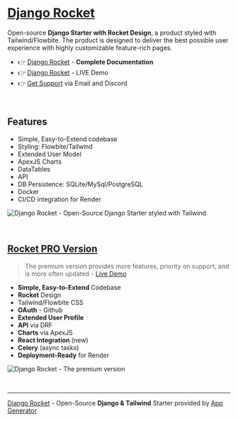 # [Django Rocket](https://app-generator.dev/product/rocket/django/)

Open-source **Django Starter with Rocket Design**, a product styled with Tailwind/Flowbite.
The product is designed to deliver the best possible user experience with highly customizable feature-rich pages. 

- 👉 [Django Rocket](https://app-generator.dev/docs/products/django/rocket/index.html) - **Complete Documentation**
- 👉 [Django Rocket](https://rocket-django.onrender.com) - LIVE Demo 
- 👉 [Get Support](https://app-generator.dev/ticket/create/) via Email and Discord

<br />

## Features

- Simple, Easy-to-Extend codebase
- Styling: Flowbite/Tailwind
- Extended User Model
- ApexJS Charts
- DataTables 
- API
- DB Persistence: SQLite/MySql/PostgreSQL
- Docker 
- CI/CD integration for Render 

![Django Rocket - Open-Source Django Starter styled with Tailwind](https://github.com/user-attachments/assets/d7527d5e-046c-4679-8f72-525290a5edd5)

<br />

## [Rocket PRO Version](https://app-generator.dev/product/rocket-pro/django/)

> The premium version provides more features, priority on support, and is more often updated - [Live Demo](https://rocket-django-pro.onrender.com/)


- **Simple, Easy-to-Extend** Codebase
- **Rocket** Design
- Tailwind/Flowbite CSS
- **OAuth** - Github
- **Extended User Profile**
- **API** via DRF 
- **Charts** via ApexJS 
- **React Integration** (new) 
- **Celery** (async tasks)
- **Deployment-Ready** for Render 

![Django Rocket - The premium version](https://github.com/user-attachments/assets/d60069f3-be43-460f-ba03-0da92276f87c)

<br />

---
[Django Rocket](https://app-generator.dev/product/rocket/django/) - Open-Source **Django & Tailwind** Starter provided by [App Generator](https://app-generator.dev)
